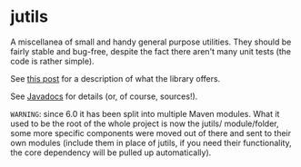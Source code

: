 # jutils

A miscellanea of small and handy general purpose utilities.
They should be fairly stable and bug-free, despite the fact there aren't many unit tests
(the code is rather simple).  

See [this post](http://www.marcobrandizi.info/mysite/jutils) for a description of what the library offers.  

See [Javadocs](https://marco-brandizi.github.io/jutils/) for details (or, of course, sources!).  

``WARNING``: since 6.0 it has been split into multiple Maven modules. What it used to be the root of the whole 
project is now the jutils/ module/folder, some more specific components were moved out of there and sent to 
their own modules (include them in place of jutils, if you need their functionality, the core dependency will be 
pulled up automatically).  

